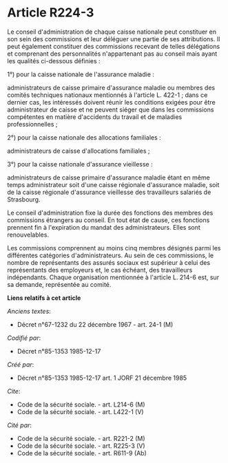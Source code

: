 # Article R224-3

Le conseil d'administration de chaque caisse nationale peut constituer en son sein des commissions et leur déléguer une
partie de ses attributions. Il peut également constituer des commissions recevant de telles délégations et comprenant des
personnalités n'appartenant pas au conseil mais ayant les qualités ci-dessous définies : 

1°) pour la caisse nationale de l'assurance maladie : 

administrateurs de caisse primaire d'assurance maladie ou membres des comités techniques nationaux mentionnés à l'article L.
422-1 ; dans ce dernier cas, les intéressés doivent réunir les conditions exigées pour être administrateur de caisse et ne
peuvent siéger que dans les commissions compétentes en matière d'accidents du travail et de maladies professionnelles ; 

2°) pour la caisse nationale des allocations familiales : 

administrateurs de caisse d'allocations familiales ; 

3°) pour la caisse nationale d'assurance vieillesse : 

administrateurs de caisse primaire d'assurance maladie étant en même temps administrateur soit d'une caisse régionale
d'assurance maladie, soit de la caisse régionale d'assurance vieillesse des travailleurs salariés de Strasbourg. 

Le conseil d'administration fixe la durée des fonctions des membres des commissions étrangers au conseil. En tout état de
cause, ces fonctions prennent fin à l'expiration du mandat des administrateurs. Elles sont renouvelables. 

Les commissions comprennent au moins cinq membres désignés parmi les différentes catégories d'administrateurs. Au sein de ces
commissions, le nombre de représentants des assurés sociaux est supérieur à celui des représentants des employeurs et, le cas
échéant, des travailleurs indépendants. Chaque organisation       mentionnée à l'article L. 214-6 est, sur sa demande,
représentée au comité.

**Liens relatifs à cet article**

_Anciens textes_:

  - Décret n°67-1232 du 22 décembre 1967 - art. 24-1 (M)

_Codifié par_:

  - Décret n°85-1353 1985-12-17

_Créé par_:

  - Décret n°85-1353 1985-12-17 art. 1 JORF 21 décembre 1985

_Cite_:

  - Code de la sécurité sociale. - art. L214-6 (M)
  - Code de la sécurité sociale. - art. L422-1 (V)

_Cité par_:

  - Code de la sécurité sociale. - art. R221-2 (M)
  - Code de la sécurité sociale. - art. R225-3 (V)
  - Code de la sécurité sociale. - art. R611-9 (Ab)

